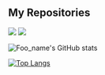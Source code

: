 ## My Repositories

<p align="left">
<a href="https://github.com/uta-s-dao/OpenLive"><img src="https://img.shields.io/badge/HP-Openlive-blue"/></a>
<a href="https://github.com/uta-s-dao/x-post-analyzer"><img src="https://img.shields.io/badge/HP-x post analyzer-blue"/></a>
</p>


![Foo_name's GitHub stats](https://github-readme-stats.vercel.app/api?username=uta-s-dao&show_icons=true&theme=vue-dark)

[![Top Langs](https://github-readme-stats.vercel.app/api/top-langs/?username=uta-s-dao&layout=compact&theme=vue-dark)](https://github.com/anuraghazra/github-readme-stats)

<!--[![trophy](https://github-profile-trophy.vercel.app/?username=0-s0g0&theme=discord)](https://github.com/ryo-ma/github-profile-trophy)-->
<!--
**uta-s-dao/uta-s-dao** is a ✨ _special_ ✨ repository because its `README.md` (this file) appears on your GitHub profile.

Here are some ideas to get you started:

- 🔭 I’m currently working on ...
- 🌱 I’m currently learning ...
- 👯 I’m looking to collaborate on ...
- 🤔 I’m looking for help with ...
- 💬 Ask me about ...
- 📫 How to reach me: ...
- 😄 Pronouns: ...
- ⚡ Fun fact: ...
-->

